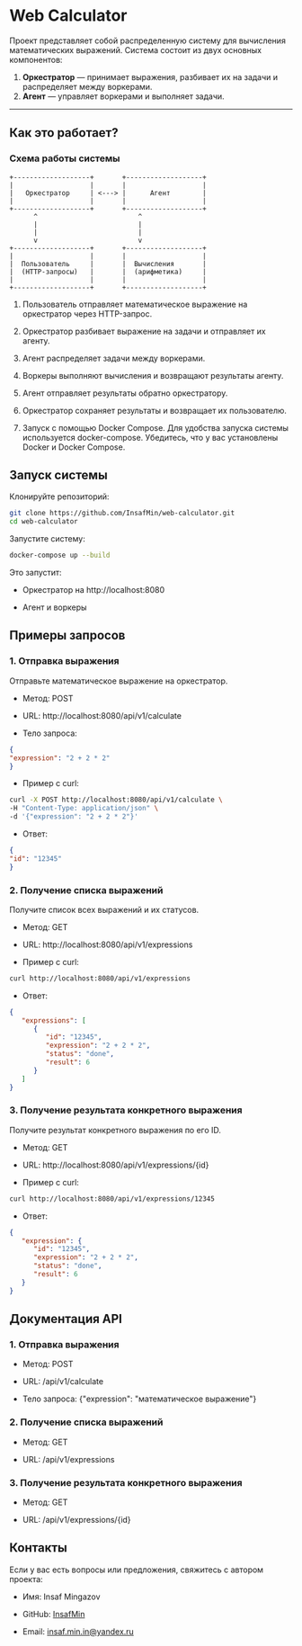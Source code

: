 # Web Calculator

Проект представляет собой распределенную систему для вычисления математических выражений. Система состоит из двух основных компонентов:
1. **Оркестратор** — принимает выражения, разбивает их на задачи и распределяет между воркерами.
2. **Агент** — управляет воркерами и выполняет задачи.

---

## Как это работает?

### Схема работы системы

```plaintext
+-------------------+       +-------------------+    
|                   |       |                   |     
|   Оркестратор     | <---> |      Агент        |
|                   |       |                   |     
+-------------------+       +-------------------+     
      ^                         ^                         
      |                         |                         
      |                         |                         
      v                         v                         
+-------------------+       +-------------------+    
|                   |       |                   |  
|  Пользователь     |       |  Вычисления       |  
|  (HTTP-запросы)   |       |  (арифметика)     |      
|                   |       |                   |     
+-------------------+       +-------------------+   
``` 
1. Пользователь отправляет математическое выражение на оркестратор через HTTP-запрос.

2. Оркестратор разбивает выражение на задачи и отправляет их агенту.

3. Агент распределяет задачи между воркерами.

4. Воркеры выполняют вычисления и возвращают результаты агенту.

5. Агент отправляет результаты обратно оркестратору.

6. Оркестратор сохраняет результаты и возвращает их пользователю. 

1. Запуск с помощью Docker Compose.
   Для удобства запуска системы используется docker-compose. Убедитесь, что у вас установлены Docker и Docker Compose.

## Запуск системы

Клонируйте репозиторий:

```bash
git clone https://github.com/InsafMin/web-calculator.git
cd web-calculator
```
Запустите систему:

```bash
docker-compose up --build
```
Это запустит:

 - Оркестратор на http://localhost:8080

 - Агент и воркеры

## Примеры запросов
### 1. Отправка выражения
   Отправьте математическое выражение на оркестратор.

 - Метод: POST

 - URL: http://localhost:8080/api/v1/calculate

 - Тело запроса:

```json
{
"expression": "2 + 2 * 2"
}
```
 - Пример с curl:

```bash
curl -X POST http://localhost:8080/api/v1/calculate \
-H "Content-Type: application/json" \
-d '{"expression": "2 + 2 * 2"}'
```
 - Ответ:

```json
{
"id": "12345"
}
```
### 2. Получение списка выражений
   Получите список всех выражений и их статусов.

 - Метод: GET

 - URL: http://localhost:8080/api/v1/expressions

 - Пример с curl:

```bash
curl http://localhost:8080/api/v1/expressions
```
 - Ответ:

```json
{
   "expressions": [
      {
         "id": "12345",
         "expression": "2 + 2 * 2",
         "status": "done",
         "result": 6
      }
   ]
}
```
### 3. Получение результата конкретного выражения
   Получите результат конкретного выражения по его ID.

 - Метод: GET

 - URL: http://localhost:8080/api/v1/expressions/{id}

 - Пример с curl:

```bash
curl http://localhost:8080/api/v1/expressions/12345
```
 - Ответ:

```json
{
   "expression": {
      "id": "12345",
      "expression": "2 + 2 * 2",
      "status": "done",
      "result": 6
   }
}
```
## Документация API
### 1. Отправка выражения
 - Метод: POST

 - URL: /api/v1/calculate

 - Тело запроса: {"expression": "математическое выражение"}

### 2. Получение списка выражений
 - Метод: GET

 - URL: /api/v1/expressions

### 3. Получение результата конкретного выражения

 - Метод: GET

 - URL: /api/v1/expressions/{id}

## Контакты
Если у вас есть вопросы или предложения, свяжитесь с автором проекта:

 - Имя: Insaf Mingazov

 - GitHub: [InsafMin](https://github.com/InsafMin)
 - Email: [insaf.min.in@yandex.ru](mailto:insaf.min.in@yandex.ru)
